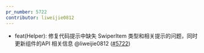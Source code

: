```yaml
---
pr_number: 5722
contributor: liweijie0812
---
```


- feat(Helper): 修复代码提示中缺失 SwiperItem 类型和相关提示的问题，同时更新组件的API 相关信息 @liweijie0812 ([#5722](https://github.com/Tencent/tdesign-vue-next/pull/5722))
